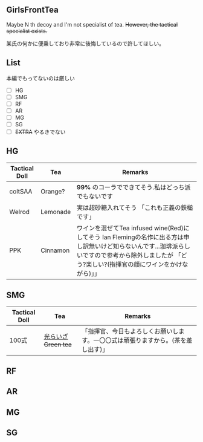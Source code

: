 ## GirlsFrontTea

Maybe N th decoy and I'm not specialist of tea.  ~~However, the tactical specialist exists.~~

某氏の何かに便乗しており非常に後悔しているので許してほしい。

## List

本編でもってないのは厳しい

- [ ] HG
- [ ] SMG
- [ ] RF
- [ ] AR
- [ ] MG
- [ ] SG
- [ ] ~~EXTRA~~ やるきでない

## HG

| Tactical Doll    | Tea | Remarks | 
|---------|---|----| 
| coltSAA| Orange?| **99%** のコーラでできてそう.私はどっち派でもないです |
| Welrod | Lemonade | 実は超砂糖入れてそう 「これも正義の鉄槌です」 |
| PPK | Cinnamon | ワインを混ぜてTea infused wine(Red)にしてそう  Ian Flemingの名作に出る方は申し訳無いけど知らないんです...珈琲派らしいですので参考から除外しましたが 「どう?楽しい?(指揮官の顔にワインをかけながら)」」 |

## SMG

| Tactical Doll    | Tea | Remarks | 
|---------|---|----| 
| 100式 | [光らいざ](http://www.wazukakoucha.jp/item/004/) ~~Green tea~~ | 「指揮官、今日もよろしくお願いします。一〇〇式は頑張りますから。(茶を差し出す)」 |

## RF

## AR

## MG

## SG
